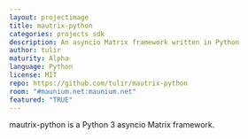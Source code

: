 ```yaml
---
layout: projectimage
title: mautrix-python
categories: projects sdk
description: An asyncio Matrix framework written in Python
author: tulir
maturity: Alpha
language: Python
license: MIT
repo: https://github.com/tulir/mautrix-python
room: "#maunium.net:maunium.net"
featured: "TRUE"
---
```


mautrix-python is a Python 3 asyncio Matrix framework.
